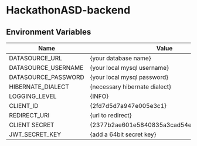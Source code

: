 # HackathonASD-backend

## Environment Variables

|Name                | Value                        |
|--------------------|------------------------------|
|DATASOURCE_URL	     |{your database name}          |
|DATASOURCE_USERNAME |{your local mysql username}   |
|DATASOURCE_PASSWORD |{your local mysql password}   |
|HIBERNATE_DIALECT   |{necessary hibernate dialect} |
|LOGGING_LEVEL       |{INFO}                           |
|CLIENT_ID           |{2fd7d5d7a947e005e3c1}                           |
|REDIRECT_URI        |{url to redirect}             |        
|CLIENT SECRET       |{2377b2ae601e5840835a3cad54e7233f05fe2a66}                           |
|JWT_SECRET_KEY      |{add a 64bit secret key}     |
